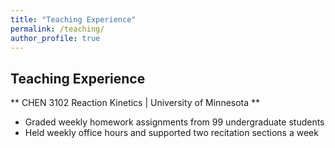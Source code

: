 ```yaml
---
title: "Teaching Experience"
permalink: /teaching/
author_profile: true
---
```


## Teaching Experience

** CHEN 3102 Reaction Kinetics | University of Minnesota ** 
* Graded weekly homework assignments from 99 undergraduate students
* Held weekly office hours and supported two recitation sections a week
